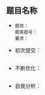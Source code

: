 ## 题目名称

- ```
  题目：
  题库题号：
  要求：
  ```

- 初次提交：

  ```python
  
  ```

- 不断优化：

  ```
  
  ```

- 自我分析：

